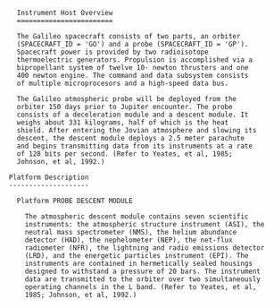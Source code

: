 
 
 
         Instrument Host Overview
         ========================
 
         The Galileo spacecraft consists of two parts, an orbiter
         (SPACECRAFT_ID = 'GO') and a probe (SPACECRAFT_ID = 'GP').
         Spacecraft power is provided by two radioisotope
         thermoelectric generators. Propulsion is accomplished via a
         bipropellant system of twelve 10- newton thrusters and one
         400 newton engine. The command and data subsystem consists
         of multiple microprocesors and a high-speed data bus.
 
         The Galileo atmospheric probe will be deployed from the
         orbiter 150 days prior to Jupiter encounter. The probe
         consists of a deceleration module and a descent module. It
         weighs about 331 kilograms, half of which is the heat
         shield. After entering the Jovian atmosphere and slowing its
         descent, the descent module deploys a 2.5 meter parachute
         and begins transmitting data from its instruments at a rate
         of 128 bits per second. (Refer to Yeates, et al, 1985;
         Johnson, et al, 1992.)
 
       Platform Description
       --------------------
 
         Platform PROBE DESCENT MODULE
 
           The atmospheric descent module contains seven scientific
           instruments: the atmospheric structure instrument (ASI), the
           neutral mass spectrometer (NMS), the helium abundance
           detector (HAD), the nephelometer (NEP), the net-flux
           radiometer (NFR), the lightning and radio emissions detector
           (LRD), and the energetic particles instrument (EPI). The
           instruments are contained in hermetically sealed housings
           designed to withstand a pressure of 20 bars. The instrument
           data are transmitted to the orbiter over two simultaneously
           operating channels in the L band. (Refer to Yeates, et al,
           1985; Johnson, et al, 1992.)

        